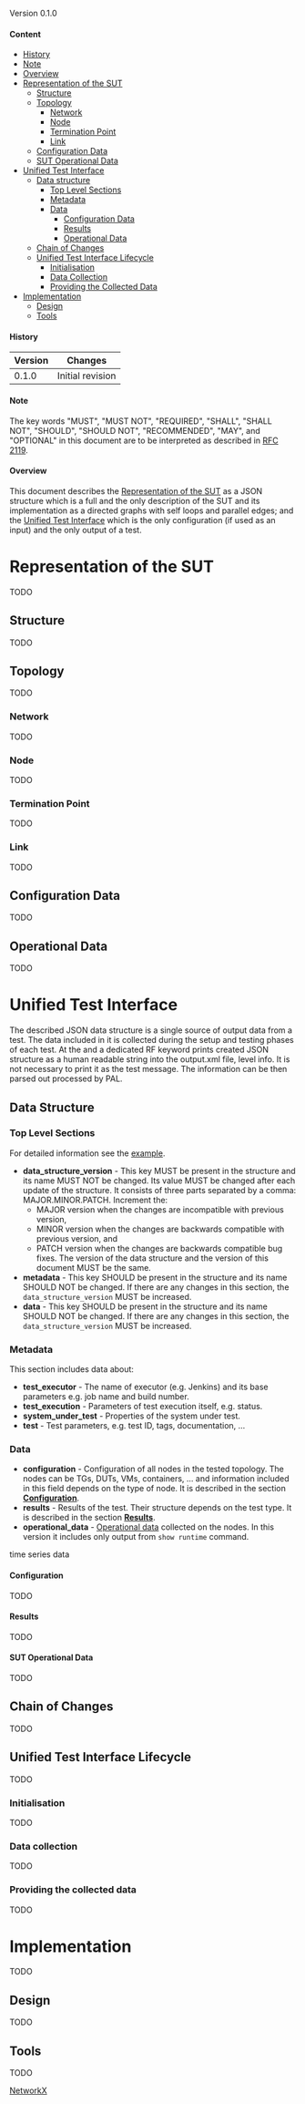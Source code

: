 
Version 0.1.0

#### Content

<!-- MarkdownTOC autolink="true" -->

- [History](#history)
- [Note](#note)
- [Overview](#overview)
- [Representation of the SUT](#representation-of-the-sut)
  - [Structure](#structure)
  - [Topology](#topology)
    - [Network](#network)
    - [Node](#node)
    - [Termination Point](#termination-point)
    - [Link](#link)
  - [Configuration Data](#configuration-data)
  - [SUT Operational Data](#sut-operational-data)
- [Unified Test Interface](#unified-test-interface)
  - [Data structure](#data-structure)
    - [Top Level Sections](#top-level-sections)
    - [Metadata](#metadata)
    - [Data](#data)
      - [Configuration Data](#configuration-data)
      - [Results](#results)
      - [Operational Data](#operational-data)
  - [Chain of Changes](#chain-of-changes)
  - [Unified Test Interface Lifecycle](#unified-test-interface-lifecycle)
    - [Initialisation](#initialisation)
    - [Data Collection](#data-collection)
    - [Providing the Collected Data](#providing-the-collected-data)
- [Implementation](#implementation)
  - [Design](#design)
  - [Tools](#Tools)

<!-- /MarkdownTOC -->

#### History

| Version  | Changes                                                          |
|----------|------------------------------------------------------------------|
| 0.1.0    | Initial revision                                                 |


#### Note

The key words "MUST", "MUST NOT", "REQUIRED", "SHALL", "SHALL NOT", "SHOULD",
"SHOULD NOT", "RECOMMENDED", "MAY", and "OPTIONAL" in this document are to be
interpreted as described in [RFC 2119](https://tools.ietf.org/html/rfc2119
"Key words for use in RFCs to Indicate Requirement Levels").

#### Overview

This document describes the
[Representation of the SUT](#representation-of-the-sut)
as a JSON structure which is a full and the only description of the SUT
and its implementation as a directed graphs with self loops and parallel edges;
and the [Unified Test Interface](#unified-test-interface) which is the only
configuration (if used as an input) and the only output of a test.

# Representation of the SUT

TODO

## Structure

TODO

## Topology

TODO

### Network

TODO

### Node

TODO

### Termination Point

TODO

### Link

TODO

## Configuration Data

TODO

## Operational Data

TODO

# Unified Test Interface

The described JSON data structure is a single source of output data from a
test. The data included in it is collected during the setup and testing phases
of each test. At the and a dedicated RF keyword prints created JSON structure
as a human readable string into the output.xml file, level info. It is not
necessary to print it as the test message. The information can be then parsed
out processed by PAL.

## Data Structure

### Top Level Sections

For detailed information see the [example](unified_test_interface.json).

- **data_structure_version** - This key MUST be present in the structure and
  its name MUST NOT be changed. Its value MUST be changed after each update of
  the structure. It consists of three parts separated by a comma:
  MAJOR.MINOR.PATCH. Increment the:
  - MAJOR version when the changes are incompatible with previous version,
  - MINOR version when the changes are backwards compatible with previous
    version, and
  - PATCH version when the changes are backwards compatible bug fixes.
  The version of the data structure and the version of this document MUST be
  the same.
- **metadata** - This key SHOULD be present in the structure and its name 
  SHOULD NOT be changed. If there are any changes in this section, the
  `data_structure_version` MUST be increased.
- **data** - This key SHOULD be present in the structure and its name SHOULD
  NOT be changed. If there are any changes in this section, the
  `data_structure_version` MUST be increased.

### Metadata

This section includes data about:

- **test_executor** - The name of executor (e.g. Jenkins) and its base
  parameters e.g. job name and build number.
- **test_execution** - Parameters of test execution itself, e.g. status.
- **system_under_test** - Properties of the system under test.
- **test** - Test parameters, e.g. test ID, tags, documentation, ...

### Data

- **configuration** - Configuration of all nodes in the tested topology. The
  nodes can be TGs, DUTs, VMs, containers, ... and information included in this
  field depends on the type of node. It is described in the section
  **[Configuration](#configuration)**.
- **results** - Results of the test. Their structure depends on the test type.
  It is described in the section **[Results](#results)**.
- **operational_data** - [Operational data](#sut-operational-data) collected on the nodes. In this
  version it includes only output from `show runtime` command.


time series data


#### Configuration

TODO

#### Results

TODO

#### SUT Operational Data

TODO

## Chain of Changes

TODO

## Unified Test Interface Lifecycle

TODO

### Initialisation

TODO

### Data collection

TODO

### Providing the collected data

TODO

# Implementation

TODO

## Design

TODO

## Tools

TODO

[NetworkX](https://networkx.org/documentation/stable/index.html
"NetworkX - Network Analysis in Python")
